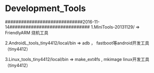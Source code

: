 # Development_Tools
#############################2016-11-14##############################
1.MiniTools-20131129/     =>    FriendlyARM 烧机工具

2.AndroidL_tools_tiny4412/local/bin     =>    adb ， fastboot等android开发工具（tiny4412）

3.Linux_tools_tiny4412/local/bin      =>    make_ext4fs , mkimage  linux开发工具（tiny4412）

